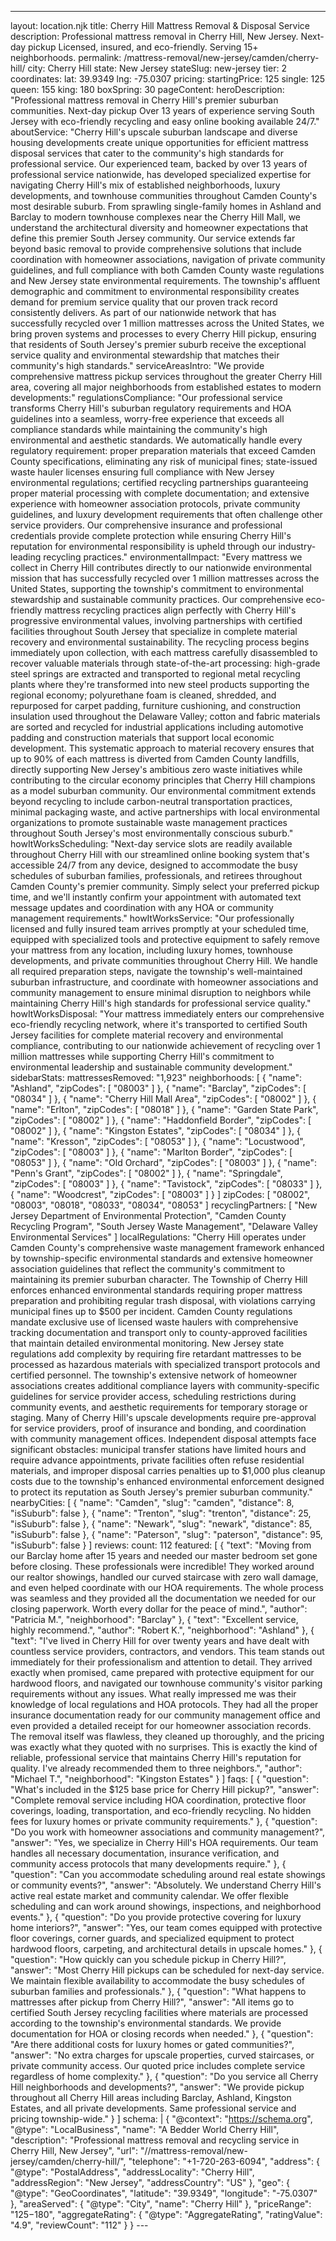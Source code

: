 ---
layout: location.njk
title: Cherry Hill Mattress Removal & Disposal Service
description: Professional mattress removal in Cherry Hill, New Jersey. Next-day pickup Licensed, insured, and eco-friendly. Serving 15+ neighborhoods.
permalink: /mattress-removal/new-jersey/camden/cherry-hill/
city: Cherry Hill state: New Jersey stateSlug: new-jersey tier: 2 coordinates: lat: 39.9349 lng: -75.0307 pricing: startingPrice: 125 single: 125 queen: 155 king: 180 boxSpring: 30 pageContent: heroDescription: "Professional mattress removal in Cherry Hill's premier suburban communities. Next-day pickup Over 13 years of experience serving South Jersey with eco-friendly recycling and easy online booking available 24/7." aboutService: "Cherry Hill's upscale suburban landscape and diverse housing developments create unique opportunities for efficient mattress disposal services that cater to the community's high standards for professional service. Our experienced team, backed by over 13 years of professional service nationwide, has developed specialized expertise for navigating Cherry Hill's mix of established neighborhoods, luxury developments, and townhouse communities throughout Camden County's most desirable suburb. From sprawling single-family homes in Ashland and Barclay to modern townhouse complexes near the Cherry Hill Mall, we understand the architectural diversity and homeowner expectations that define this premier South Jersey community. Our service extends far beyond basic removal to provide comprehensive solutions that include coordination with homeowner associations, navigation of private community guidelines, and full compliance with both Camden County waste regulations and New Jersey state environmental requirements. The township's affluent demographic and commitment to environmental responsibility creates demand for premium service quality that our proven track record consistently delivers. As part of our nationwide network that has successfully recycled over 1 million mattresses across the United States, we bring proven systems and processes to every Cherry Hill pickup, ensuring that residents of South Jersey's premier suburb receive the exceptional service quality and environmental stewardship that matches their community's high standards." serviceAreasIntro: "We provide comprehensive mattress pickup services throughout the greater Cherry Hill area, covering all major neighborhoods from established estates to modern developments:" regulationsCompliance: "Our professional service transforms Cherry Hill's suburban regulatory requirements and HOA guidelines into a seamless, worry-free experience that exceeds all compliance standards while maintaining the community's high environmental and aesthetic standards. We automatically handle every regulatory requirement: proper preparation materials that exceed Camden County specifications, eliminating any risk of municipal fines; state-issued waste hauler licenses ensuring full compliance with New Jersey environmental regulations; certified recycling partnerships guaranteeing proper material processing with complete documentation; and extensive experience with homeowner association protocols, private community guidelines, and luxury development requirements that often challenge other service providers. Our comprehensive insurance and professional credentials provide complete protection while ensuring Cherry Hill's reputation for environmental responsibility is upheld through our industry-leading recycling practices." environmentalImpact: "Every mattress we collect in Cherry Hill contributes directly to our nationwide environmental mission that has successfully recycled over 1 million mattresses across the United States, supporting the township's commitment to environmental stewardship and sustainable community practices. Our comprehensive eco-friendly mattress recycling practices align perfectly with Cherry Hill's progressive environmental values, involving partnerships with certified facilities throughout South Jersey that specialize in complete material recovery and environmental sustainability. The recycling process begins immediately upon collection, with each mattress carefully disassembled to recover valuable materials through state-of-the-art processing: high-grade steel springs are extracted and transported to regional metal recycling plants where they're transformed into new steel products supporting the regional economy; polyurethane foam is cleaned, shredded, and repurposed for carpet padding, furniture cushioning, and construction insulation used throughout the Delaware Valley; cotton and fabric materials are sorted and recycled for industrial applications including automotive padding and construction materials that support local economic development. This systematic approach to material recovery ensures that up to 90% of each mattress is diverted from Camden County landfills, directly supporting New Jersey's ambitious zero waste initiatives while contributing to the circular economy principles that Cherry Hill champions as a model suburban community. Our environmental commitment extends beyond recycling to include carbon-neutral transportation practices, minimal packaging waste, and active partnerships with local environmental organizations to promote sustainable waste management practices throughout South Jersey's most environmentally conscious suburb." howItWorksScheduling: "Next-day service slots are readily available throughout Cherry Hill with our streamlined online booking system that's accessible 24/7 from any device, designed to accommodate the busy schedules of suburban families, professionals, and retirees throughout Camden County's premier community. Simply select your preferred pickup time, and we'll instantly confirm your appointment with automated text message updates and coordination with any HOA or community management requirements." howItWorksService: "Our professionally licensed and fully insured team arrives promptly at your scheduled time, equipped with specialized tools and protective equipment to safely remove your mattress from any location, including luxury homes, townhouse developments, and private communities throughout Cherry Hill. We handle all required preparation steps, navigate the township's well-maintained suburban infrastructure, and coordinate with homeowner associations and community management to ensure minimal disruption to neighbors while maintaining Cherry Hill's high standards for professional service quality." howItWorksDisposal: "Your mattress immediately enters our comprehensive eco-friendly recycling network, where it's transported to certified South Jersey facilities for complete material recovery and environmental compliance, contributing to our nationwide achievement of recycling over 1 million mattresses while supporting Cherry Hill's commitment to environmental leadership and sustainable community development." sidebarStats: mattressesRemoved: "1,923" neighborhoods: [ { "name": "Ashland", "zipCodes": [ "08003" ] }, { "name": "Barclay", "zipCodes": [ "08034" ] }, { "name": "Cherry Hill Mall Area", "zipCodes": [ "08002" ] }, { "name": "Erlton", "zipCodes": [ "08018" ] }, { "name": "Garden State Park", "zipCodes": [ "08002" ] }, { "name": "Haddonfield Border", "zipCodes": [ "08002" ] }, { "name": "Kingston Estates", "zipCodes": [ "08034" ] }, { "name": "Kresson", "zipCodes": [ "08053" ] }, { "name": "Locustwood", "zipCodes": [ "08003" ] }, { "name": "Marlton Border", "zipCodes": [ "08053" ] }, { "name": "Old Orchard", "zipCodes": [ "08003" ] }, { "name": "Penn's Grant", "zipCodes": [ "08002" ] }, { "name": "Springdale", "zipCodes": [ "08003" ] }, { "name": "Tavistock", "zipCodes": [ "08033" ] }, { "name": "Woodcrest", "zipCodes": [ "08003" ] } ] zipCodes: [ "08002", "08003", "08018", "08033", "08034", "08053" ] recyclingPartners: [ "New Jersey Department of Environmental Protection", "Camden County Recycling Program", "South Jersey Waste Management", "Delaware Valley Environmental Services" ] localRegulations: "Cherry Hill operates under Camden County's comprehensive waste management framework enhanced by township-specific environmental standards and extensive homeowner association guidelines that reflect the community's commitment to maintaining its premier suburban character. The Township of Cherry Hill enforces enhanced environmental standards requiring proper mattress preparation and prohibiting regular trash disposal, with violations carrying municipal fines up to $500 per incident. Camden County regulations mandate exclusive use of licensed waste haulers with comprehensive tracking documentation and transport only to county-approved facilities that maintain detailed environmental monitoring. New Jersey state regulations add complexity by requiring fire retardant mattresses to be processed as hazardous materials with specialized transport protocols and certified personnel. The township's extensive network of homeowner associations creates additional compliance layers with community-specific guidelines for service provider access, scheduling restrictions during community events, and aesthetic requirements for temporary storage or staging. Many of Cherry Hill's upscale developments require pre-approval for service providers, proof of insurance and bonding, and coordination with community management offices. Independent disposal attempts face significant obstacles: municipal transfer stations have limited hours and require advance appointments, private facilities often refuse residential materials, and improper disposal carries penalties up to $1,000 plus cleanup costs due to the township's enhanced environmental enforcement designed to protect its reputation as South Jersey's premier suburban community." nearbyCities: [ { "name": "Camden", "slug": "camden", "distance": 8, "isSuburb": false }, { "name": "Trenton", "slug": "trenton", "distance": 25, "isSuburb": false }, { "name": "Newark", "slug": "newark", "distance": 85, "isSuburb": false }, { "name": "Paterson", "slug": "paterson", "distance": 95, "isSuburb": false } ] reviews: count: 112 featured: [ { "text": "Moving from our Barclay home after 15 years and needed our master bedroom set gone before closing. These professionals were incredible! They worked around our realtor showings, handled our curved staircase with zero wall damage, and even helped coordinate with our HOA requirements. The whole process was seamless and they provided all the documentation we needed for our closing paperwork. Worth every dollar for the peace of mind.", "author": "Patricia M.", "neighborhood": "Barclay" }, { "text": "Excellent service, highly recommend.", "author": "Robert K.", "neighborhood": "Ashland" }, { "text": "I've lived in Cherry Hill for over twenty years and have dealt with countless service providers, contractors, and vendors. This team stands out immediately for their professionalism and attention to detail. They arrived exactly when promised, came prepared with protective equipment for our hardwood floors, and navigated our townhouse community's visitor parking requirements without any issues. What really impressed me was their knowledge of local regulations and HOA protocols. They had all the proper insurance documentation ready for our community management office and even provided a detailed receipt for our homeowner association records. The removal itself was flawless, they cleaned up thoroughly, and the pricing was exactly what they quoted with no surprises. This is exactly the kind of reliable, professional service that maintains Cherry Hill's reputation for quality. I've already recommended them to three neighbors.", "author": "Michael T.", "neighborhood": "Kingston Estates" } ] faqs: [ { "question": "What's included in the $125 base price for Cherry Hill pickup?", "answer": "Complete removal service including HOA coordination, protective floor coverings, loading, transportation, and eco-friendly recycling. No hidden fees for luxury homes or private community requirements." }, { "question": "Do you work with homeowner associations and community management?", "answer": "Yes, we specialize in Cherry Hill's HOA requirements. Our team handles all necessary documentation, insurance verification, and community access protocols that many developments require." }, { "question": "Can you accommodate scheduling around real estate showings or community events?", "answer": "Absolutely. We understand Cherry Hill's active real estate market and community calendar. We offer flexible scheduling and can work around showings, inspections, and neighborhood events." }, { "question": "Do you provide protective covering for luxury home interiors?", "answer": "Yes, our team comes equipped with protective floor coverings, corner guards, and specialized equipment to protect hardwood floors, carpeting, and architectural details in upscale homes." }, { "question": "How quickly can you schedule pickup in Cherry Hill?", "answer": "Most Cherry Hill pickups can be scheduled for next-day service. We maintain flexible availability to accommodate the busy schedules of suburban families and professionals." }, { "question": "What happens to mattresses after pickup from Cherry Hill?", "answer": "All items go to certified South Jersey recycling facilities where materials are processed according to the township's environmental standards. We provide documentation for HOA or closing records when needed." }, { "question": "Are there additional costs for luxury homes or gated communities?", "answer": "No extra charges for upscale properties, curved staircases, or private community access. Our quoted price includes complete service regardless of home complexity." }, { "question": "Do you service all Cherry Hill neighborhoods and developments?", "answer": "We provide pickup throughout all Cherry Hill areas including Barclay, Ashland, Kingston Estates, and all private developments. Same professional service and pricing township-wide." } ] schema: | { "@context": "https://schema.org", "@type": "LocalBusiness", "name": "A Bedder World Cherry Hill", "description": "Professional mattress removal and recycling service in Cherry Hill, New Jersey", "url": "//mattress-removal/new-jersey/camden/cherry-hill/", "telephone": "+1-720-263-6094", "address": { "@type": "PostalAddress", "addressLocality": "Cherry Hill", "addressRegion": "New Jersey", "addressCountry": "US" }, "geo": { "@type": "GeoCoordinates", "latitude": "39.9349", "longitude": "-75.0307" }, "areaServed": { "@type": "City", "name": "Cherry Hill" }, "priceRange": "$125-$180", "aggregateRating": { "@type": "AggregateRating", "ratingValue": "4.9", "reviewCount": "112" } } ---